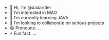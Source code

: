- 👋 Hi, I’m @dadarider
- 👀 I’m interested in MAO
- 🌱 I’m currently learning JAVA
- 💞️ I’m looking to collaborate on serious projects
- 😄 Pronouns: ...
- ⚡ Fun fact: ...

<!---
dadarider/dadarider is a ✨ special ✨ repository because its `README.md` (this file) appears on your GitHub profile.
You can click the Preview link to take a look at your changes.
--->
